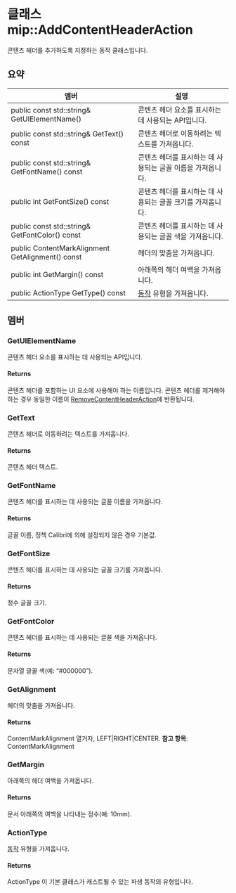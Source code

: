 # <a name="class-mipaddcontentheaderaction"></a>클래스 mip::AddContentHeaderAction 
콘텐츠 헤더를 추가하도록 지정하는 동작 클래스입니다.
  
## <a name="summary"></a>요약
 멤버                        | 설명                                
--------------------------------|---------------------------------------------
public const std::string& GetUIElementName()  |  콘텐츠 헤더 요소를 표시하는 데 사용되는 API입니다.
public const std::string& GetText() const  |  콘텐츠 헤더로 이동하려는 텍스트를 가져옵니다.
public const std::string& GetFontName() const  |  콘텐츠 헤더를 표시하는 데 사용되는 글꼴 이름을 가져옵니다.
public int GetFontSize() const  |  콘텐츠 헤더를 표시하는 데 사용되는 글꼴 크기를 가져옵니다.
public const std::string& GetFontColor() const  |  콘텐츠 헤더를 표시하는 데 사용되는 글꼴 색을 가져옵니다.
public ContentMarkAlignment GetAlignment() const  |  헤더의 맞춤을 가져옵니다.
public int GetMargin() const  |  아래쪽의 헤더 여백을 가져옵니다.
public ActionType GetType() const  |  [동작](#classmip_1_1_action) 유형을 가져옵니다.
  
## <a name="members"></a>멤버
  
### <a name="getuielementname"></a>GetUIElementName
콘텐츠 헤더 요소를 표시하는 데 사용되는 API입니다.
  
#### <a name="returns"></a>Returns
콘텐츠 헤더를 포함하는 UI 요소에 사용해야 하는 이름입니다. 콘텐츠 헤더를 제거해야 하는 경우 동일한 이름이 [RemoveContentHeaderAction](#classmip_1_1_remove_content_header_action)에 반환됩니다.
  
### <a name="gettext"></a>GetText
콘텐츠 헤더로 이동하려는 텍스트를 가져옵니다.
  
#### <a name="returns"></a>Returns
콘텐츠 헤더 텍스트.
  
### <a name="getfontname"></a>GetFontName
콘텐츠 헤더를 표시하는 데 사용되는 글꼴 이름을 가져옵니다.
  
#### <a name="returns"></a>Returns
글꼴 이름, 정책 Calibri에 의해 설정되지 않은 경우 기본값.
  
### <a name="getfontsize"></a>GetFontSize
콘텐츠 헤더를 표시하는 데 사용되는 글꼴 크기를 가져옵니다.
  
#### <a name="returns"></a>Returns
정수 글꼴 크기.
  
### <a name="getfontcolor"></a>GetFontColor
콘텐츠 헤더를 표시하는 데 사용되는 글꼴 색을 가져옵니다.
  
#### <a name="returns"></a>Returns
문자열 글꼴 색(예: “#000000”).
  
### <a name="getalignment"></a>GetAlignment
헤더의 맞춤을 가져옵니다.
  
#### <a name="returns"></a>Returns
ContentMarkAlignment 열거자, LEFT|RIGHT|CENTER. 
**참고 항목**: ContentMarkAlignment
  
### <a name="getmargin"></a>GetMargin
아래쪽의 헤더 여백을 가져옵니다.
  
#### <a name="returns"></a>Returns
문서 아래쪽의 여백을 나타내는 정수(예: 10mm).
  
### <a name="actiontype"></a>ActionType
[동작](#classmip_1_1_action) 유형을 가져옵니다.
  
#### <a name="returns"></a>Returns
ActionType 이 기본 클래스가 캐스트될 수 있는 파생 동작의 유형입니다.